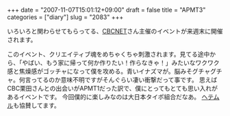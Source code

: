 +++
date = "2007-11-07T15:01:12+09:00"
draft = false
title = "APMT3"
categories = ["diary"]
slug = "2083"
+++

いろいろと関わらせてもらってる、<a href="http://www.cbc-net.com/" target="_blank">CBCNET</a>さん主催のイベントが来週末に開催されます。
<script type="text/javascript" src="http://apmt.jp/app/banner_generator/js/embed_banner.js?idNum=50b1e00505"></script>
このイベント、クリエイティブ魂をめちゃくちゃ刺激されます。見てる途中から、「やばい、もう家に帰って何か作りたい！作らなきゃ！」みたいなワクワク感と焦燥感がゴッチャになって僕を攻める。青いイナズマが。脳みそグチャグチャ。何言ってるのか意味不明ですがそんぐらい凄い衝撃だって事です。
思えばCBC栗田さんとの出会いがAPMT1だった訳で、僕にとってもとても思い入れがあるイベントです。
今回僕的に楽しみなのは大日本タイポ組合だなあ。
<a href="http://heteml.jp" target="_blank">ヘテムル</a>も協賛してます。
